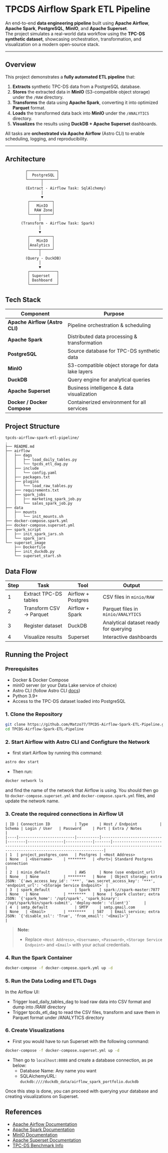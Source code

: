 # TPCDS Airflow Spark ETL Pipeline

An end-to-end **data engineering pipeline** built using **Apache Airflow**, **Apache Spark**, **PostgreSQL**, **MinIO**, and **Apache Superset**.  
The project simulates a real-world data workflow using the **TPC-DS synthetic dataset**, showcasing orchestration, transformation, and visualization on a modern open-source stack.

---

## Overview

This project demonstrates a **fully automated ETL pipeline** that:
1. **Extracts** synthetic TPC-DS data from a PostgreSQL database.
2. **Stores** the extracted data in **MinIO** (S3-compatible object storage) under the `/RAW` directory.
3. **Transforms** the data using **Apache Spark**, converting it into optimized **Parquet** format.
4. **Loads** the transformed data back into **MinIO** under the `/ANALYTICS` directory.
5. **Visualizes** the results using **DuckDB + Apache Superset** dashboards.

All tasks are **orchestrated via Apache Airflow** (Astro CLI) to enable scheduling, logging, and reproducibility.

---

## Architecture

```text
         ┌─────────────┐
         │  PostgreSQL │
         └──────┬──────┘
                │
         (Extract - Airflow Task: SqlAlchemy)
                │
                ▼
          ┌──────────┐
          │   MinIO  │
          │  RAW Zone│
          └────┬─────┘
               │
       (Transform - Airflow Task: Spark)
               │
               ▼
          ┌──────────┐
          │   MinIO  │
          │Analytics │
          └────┬─────┘
               │
         (Query - DuckDB)
               │
               ▼
          ┌────────────┐
          │ Superset   │
          │ Dashboard  │
          └────────────┘
```

## Tech Stack

| Component                      | Purpose                                           |
| ------------------------------ | ------------------------------------------------- |
| **Apache Airflow (Astro CLI)** | Pipeline orchestration & scheduling               |
| **Apache Spark**               | Distributed data processing & transformation      |
| **PostgreSQL**                 | Source database for TPC-DS synthetic data         |
| **MinIO**                      | S3-compatible object storage for data lake layers |
| **DuckDB**                     | Query engine for analytical queries               |
| **Apache Superset**            | Business intelligence & data visualization        |
| **Docker / Docker Compose**    | Containerized environment for all services        |


## Project Structure
```text
tpcds-airflow-spark-etl-pipeline/
.
├── README.md
├── airflow
│   ├── dags
│   │   ├── load_daily_tables.py
│   │   └── tpcds_etl_dag.py
│   ├── include
│   │   └── config.yaml
│   ├── packages.txt
│   ├── plugins
│   │   └── load_raw_tables.py
│   ├── requirements.txt
│   ├── spark_jobs
│   │   ├── marketing_spark_job.py
│   │   └── sales_spark_job.py
├── data
│   ├── mounts
│   │   └── init_mounts.sh
├── docker-compose.spark.yml
├── docker-compose.superset.yml
├── spark_script
│   ├── init_spark_jars.sh
│   └── spark_jars
└── superset_image
    ├── Dockerfile
    ├── init_duckdb.py
    └── superset_start.sh
```

## Data Flow

| Step | Task                    | Tool               | Output                                |
| ---- | ----------------------- | ------------------ | ------------------------------------- |
| 1    | Extract TPC-DS tables   | Airflow + Postgres | CSV files in `minio/RAW`              |
| 2    | Transform CSV → Parquet | Airflow + Spark    | Parquet files in `minio/ANALYTICS`    |
| 3    | Register dataset        | DuckDB             | Analytical dataset ready for querying |
| 4    | Visualize results       | Superset           | Interactive dashboards                |

## Running the Project

### Prerequisites
- Docker & Docker Compose
- minIO server (or your Data Lake service of choice)
- Astro CLI (follow Astro CLI [docs](https://www.astronomer.io/docs/astro/cli/install-cli))
- Python 3.9+
- Access to the TPC-DS dataset loaded into PostgreSQL

### 1. Clone the Repository
```bash
git clone https://github.com/Matzo77/TPCDS-Airflow-Spark-ETL-Pipeline.git
cd TPCDS-Airflow-Spark-ETL-Pipeline
```
### 2. Start Airflow with Astro CLI and Configture the Network
- first start Airflow by running this command:
```bash
astro dev start
```
- Then run:
```bash
docker network ls
```
and find the name of the network that Airflow is using. You should then go to `docker-compose.superset.yml` and `docker-compose.spark.yml` files, and update the network name.

### 3. Create the required connections in Airflow UI

```text
| ID | Connection ID           | Type     | Host / Endpoint          | Schema | Login / User   | Password     | Port | Extra / Notes                                                                                                                          |
|----|-------------------------|----------|---------------------------|--------|----------------|------------|-------|----------------------------------------------------------------------------------------------------------------------------------------|
| 1  | project_postgres_conn   | Postgres | <Host Address>            | None   | <Username>     | ********   | <Port>| Standard Postgres connection                                                                                                           |
| 2  | minio_default           | AWS      | None (use endpoint_url)   | None   | None           | ********   | None  | Object storage; extra JSON: `{'aws_access_key_id': '***', 'aws_secret_access_key': '***', 'endpoint_url': '<Storage Service Endpoint>` |
| 3  | spark_default           | Spark    | spark://spark-master:7077 | None   | None           | ********   | None  | Spark cluster; extra JSON: `{'spark_home': '/opt/spark', 'spark_binary': '/opt/spark/bin/spark-submit', 'deploy-mode': 'client'}`      |
| 4  | smtp_default            | SMTP     | smtp.gmail.com            | None   | <Email>        | ********   | 587   | Email service; extra JSON: `{'disable_ssl': 'True', 'from_email': '<Email>'}`                                                          |
```
> **Note:**  
> - Replace `<Host Address>`, `<Username>`, `<Password>`, `<Storage Service Endpoint>` and `<Email>` with your actual credentials.  

### 4. Run the Spark Container
```bash
docker-compose -f docker-compose.spark.yml up -d
```

### 5. Run the Data Loding and ETL Dags
In the Airflow UI:
- Trigger load_daily_tables_dag to load raw data into CSV format and dump into /RAW directory
- Trigger tpcds_etl_dag to read the CSV files, transform and save them in Parquet format under /ANALYTICS directory

### 6. Create Visualizations
- First you would have to run Superset with the following command:
```bash
docker-compose -f docker-compose.superset.yml up -d
```
- Then go to `localhost:8088` and create a database connection, as pe below:
  - Database Name: Any name you want
  - SQLAlchemyURL: `duckdb:////duckdb_data/airflow_spark_portfolio.duckdb`

Once this step is done, you can proceed with querying your database and creating visualizations on Superset.

## References
- [Apache Airflow Documentation](https://airflow.apache.org/docs/)  
- [Apache Spark Documentation](https://spark.apache.org/docs/latest/)  
- [MinIO Documentation](https://docs.min.io/)  
- [Apache Superset Documentation](https://superset.apache.org/docs/)  
- [TPC-DS Benchmark Info](http://www.tpc.org/tpcds/)  


